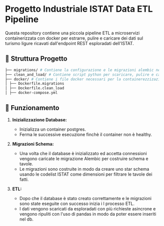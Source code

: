 # Progetto Industriale ISTAT Data ETL Pipeline

Questa repository contiene una piccola pipeline ETL a microservizi containerizzata con docker per estrarre, pulire e caricare dei dati sul turismo ligure ricavati dall'endpoint REST esploradati dell'ISTAT.

## 📂 Struttura Progetto

```bash
├── migrations/ # Contiene la configurazione e le migrazioni alembic necessarie a ricreare lo schema del database
├── clean_and_load/ # Contiene script python per scaricare, pulire e caricare i dati ISTAT sul db.
├── docker/ # Contiene i file docker necessari per la containerezzizazione e orchestrazione della pipeline.
│ ├── Dockerfile.migrations
│ ├── Dockerfile.clean_load
│ ├── docker-compose.yml
```

## 🚀 Funzionamento

1. **Inizializzazione Database:**

   - Inizializza un container postgres.
   - Ferma le successive esecuzione finchè il container non è healthy.

2. **Migrazioni Schema:**

   - Una volta che il database è inizializzato ed accetta connessioni vengono caricate le migrazione Alembic per costruire schema e tavole.
   - Le migrazioni sono costruite in modo da creare uno star schema usando le codelist ISTAT come dimensioni per filtrare le tavole dei fatti.

3. **ETL:**
   - Dopo che il database è stato creato correttamente e le migrazioni sono state eseguite con successo inizia i l processo ETL.
   - I dati vengono scaricati da esploradati con più richieste asincrone e vengono ripuliti con l'uso di pandas in modo da poter essere inseriti nel db.
